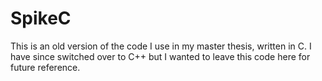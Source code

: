 # SpikeC

This is an old version of the code I use in my master thesis, written in C.
I have since switched over to C++ but I wanted to leave this code here for future reference.
